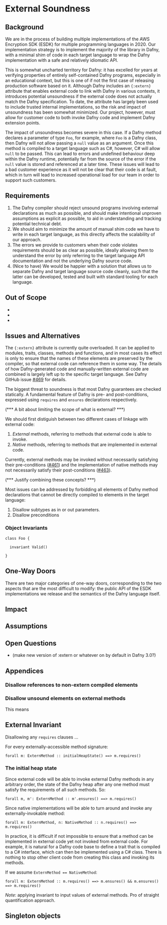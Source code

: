 # External Soundness

## Background

We are in the process of building multiple implementations of the AWS Encryption SDK (ESDK) for multiple programming languages in 2020. Our implementation strategy is to implement the majority of the library in Dafny, with a minimal shim of code in each target language to wrap the Dafny implementation with a safe and relatively idiomatic API.

This is somewhat uncharted territory for Dafny: it has excelled for years at verifying properties of entirely self-contained Dafny programs, especially in an educational context, but this is one of if not the first case of releasing production software based on it. Although Dafny includes an `{:extern}` attribute that enables external code to link with Dafny in various contexts, it introduces potential unsoundness if the external code does not actually match the Dafny specification. To date, the attribute has largely been used to include trusted internal implementations, so the risk and impact of unsoundness has been somewhat minimized. Our project, however, must allow for customer code to both invoke Dafny code and implement Dafny extension points.

The impact of unsoundness becomes severe in this case. If a Dafny method declares a parameter of type `Foo`, for example, where `Foo` is a Dafny class, then Dafny will not allow passing a `null` value as an argument. Once this method is compiled to a target language such as C#, however, C# will allow `null` to be passed. This can lead to errors and undefined behaviour deep within the Dafny runtime, potentially far from the source of the error if the `null` value is stored and referenced at a later time. These issues will lead to a bad customer experience as it will not be clear that their code is at fault, which in turn will lead to increased operational load for our team in order to support such customers.

## Requirements

1. The Dafny compiler should reject unsound programs involving external declarations as much as possible, and should make intentional unproven assumptions as explicit as possible, to aid in understanding and tracking potential technical debt.
1. We should aim to minimize the amount of manual shim code we have to write in each target language, as this directly affects the scalability of our approach.
1. The errors we provide to customers when their code violates requirements should be as clear as possible, ideally allowing them to understand the error by only referring to the target language API documentation and not the underlying Dafny source code.
1. (Nice to have) We would be happier with a solution that allows us to separate Dafny and target language source code cleanly, such that the latter can be developed, tested and built with standard tooling for each language.

## Out of Scope

*
*
*

## Issues and Alternatives

The `{:extern}` attribute is currently quite overloaded. It can be applied to modules, traits, classes, methods and functions, and in most cases its effect is only to ensure that the names of these elements are preserved by the compiler, so that external code can reference them in some way. The details of how Dafny-generated code and manually-written external code are combined is largely left up to the specific target language. See Dafny GitHub issue [#469](https://github.com/dafny-lang/dafny/issues/469) for details.

The biggest threat to soundness is that most Dafny guarantees are checked statically. A fundamental feature of Dafny is pre- and post-conditions, expressed using `requires` and `ensures` declarations respectively.

(*** A bit about limiting the scope of what is external? ***)

We should first distiguish between two different cases of linkage with external code:

1. *External* methods, referring to methods that external code is able to invoke.
1. *Native* methods, referring to methods that are implemented in external code.

Currently, external methods may be invoked without necessarily satisfying their pre-conditions ([#461](https://github.com/dafny-lang/dafny/issues/461)) and the implementation of native methods may not necessarily satisfy their post-conditions ([#463](https://github.com/dafny-lang/dafny/issues/461)).

(*** Justify combining these concepts? ***)

Most issues can be addressed by forbidding all elements of Dafny method declarations that cannot be directly compiled to elements in the target language:

1. Disallow subtypes as in or out parameters.
1. Disallow preconditions 

### Object Invariants

```dafny
class Foo {

  invariant Valid()

}
```

## One-Way Doors

There are two major categories of one-way doors, corresponding to the two aspects that are the most difficult to modify: the public API of the ESDK implementations we release and the semantics of the Dafny language itself.

## Impact

## Assumptions

## Open Questions

* (make new version of :extern or whatever on by default in Dafny 3.0?)

## Appendices


### Disallow references to non-extern compiled elements

### Disallow unsound elements on external methods

This means 

## External Invariant

Disallowing any `requires` clauses ...

For every externally-accessible method signature:

```Dafny
forall m: ExternMethod :: initialHeapState() ==> m.requires()
```

### The initial heap state 

Since external code will be able to invoke external Dafny methods in any arbitrary order, the state of the Dafny heap after any one method must satisfy the requirements of all such methods. So:

```dafny
forall m, m': ExternMethod :: m'.ensures() ==> m.requires()
```

Since native implementations will be able to turn around and invoke any externally-invokable method:

```dafny
forall m: ExternMethod, n: NativeMethod :: n.requires() ==> m.requires()
```

In practice, it is difficult if not impossible to ensure that a method can be implemented in external code yet not invoked from external code. For example, it is natural for a Dafny code base to define a trait that is compiled to a C# interface, which can then be implemented using a C# class. There is nothing to stop other client code from creating this class and invoking its methods.

If we assume `ExternMethod == NativeMethod`:

```dafny
forall m: ExternMethod :: m.requires() ==> m.ensures() && m.ensures() ==> m.requires()
```

*Note*: applying invariant to input values of external methods. Pro of straight quantification approach.

## Singleton objects
